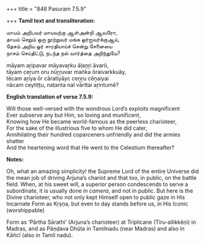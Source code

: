 +++
title = "846 Pasuram 7.5.9"

+++
**Tamil text and transliteration:**

மாயம் அறிபவர் மாயவற்கு ஆள்அன்றி ஆவரோ,  
தாயம் செறும் ஒரு நூற்றுவர் மங்க ஓர்ஐவர்க்குஆய்,  
தேசம் அறிய ஓர் சாரதியாய்ச் சென்று சேனையை  
நாசம் செய்திட்டு, நடந்த நல் வார்த்தை அறிந்துமே?

māyam aṟipavar māyavaṟku āḷaṉṟi āvarō,  
tāyam ceṟum oru nūṟṟuvar maṅka ōraivarkkuāy,  
tēcam aṟiya ōr cāratiyāyc ceṉṟu cēṉaiyai  
nācam ceytiṭṭu, naṭanta nal vārttai aṟintumē?

**English translation of verse 7.5.9:**

Will those well-versed with the wondrous Lord’s exploits magnificent  
Ever subserve any but Him, so loving and munificent,  
Knowing how He became world-famous as the peerless charioteer,  
For the sake of the illustrious five to whom He did cater,  
Annihilating their hundred coparceners unfriendly and did the armies shatter  
And the heartening word that He went to the Celestium thereafter?

**Notes:**

Oh, what an amazing simplicity! the Supreme Lord of the entire Universe did the mean job of driving Arjuna’s chariot and that too, in public, on the battle field. When, at his sweet will, a superior person condescends to serve a subordinate, it is usually done *in camera*, and not in public. But here is the Divine charioteer, who not only kept Himself open to public gaze in His Incarnate Form as Kṛṣṇa, but even to day stands before us, in His Iconic (worshippable)

Form as ‘Pārtha Sārathi’ (Arjuna’s charioteer) at Triplicane (Tiru-allikkēṇi) in Madras, and as Pāṇḍava Dhūta in Tamilnadu (near Madras) and also in Kāñcī (also in Tamil nadu).


